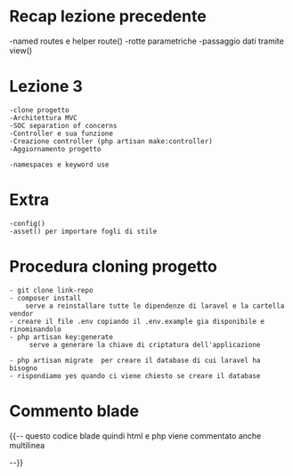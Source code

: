 # Recap lezione precedente

   -named routes e helper route()
   -rotte parametriche
   -passaggio dati tramite view()

# Lezione 3

    -clone progetto
    -Architettura MVC
    -SOC separation of concerns
    -Controller e sua funzione
    -Creazione controller (php artisan make:controller)
    -Aggiornamento progetto

    -namespaces e keyword use

    

# Extra

    -config()
    -asset() per importare fogli di stile


# Procedura cloning progetto

    - git clone link-repo
    - composer install 
        serve a reinstallare tutte le dipendenze di laravel e la cartella vendor
    - creare il file .env copiando il .env.example gia disponibile e rinominandolo
    - php artisan key:generate
         serve a generare la chiave di criptatura dell'applicazione

    - php artisan migrate  per creare il database di cui laravel ha bisogno
    - rispondiamo yes quando ci viene chiesto se creare il database


# Commento blade

{{--
    questo codice blade quindi html e php viene commentato
    anche multilinea

--}}